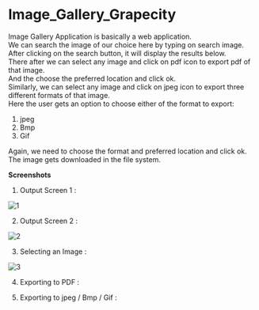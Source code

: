 # Image_Gallery_Grapecity

Image Gallery Application is basically a web application. </br>
We can search the image of our choice here by typing on search image. </br>
After clicking on the search button, it will display the results below. </br>
There after we can select any image and click on pdf icon to export pdf of that image. </br>
And the choose the preferred location and click ok. </br>
Similarly, we can select any image and click on jpeg icon to export three different formats of that image. </br>
Here the user gets an option to choose either of the format to export: </br>
1) jpeg </br>
2) Bmp </br>
3) Gif </br>


Again, we need to choose the format and preferred location and click ok. </br>
The image gets downloaded in the file system. </br>


<b>Screenshots </b></br>
1. Output Screen 1 : </br>

![1](https://user-images.githubusercontent.com/55443821/124425234-e8241600-dd85-11eb-8696-d516fee3e0e9.png) </br>

2. Output Screen 2 : </br>

 ![2](https://user-images.githubusercontent.com/55443821/124425249-ed816080-dd85-11eb-809b-59536f6330c4.png) </br>



3. Selecting an Image : </br>

![3](https://user-images.githubusercontent.com/55443821/124425269-f2461480-dd85-11eb-931f-b29305389e3c.png) </br>


4. Exporting to PDF : </br>



5. Exporting to jpeg / Bmp / Gif : </br>

